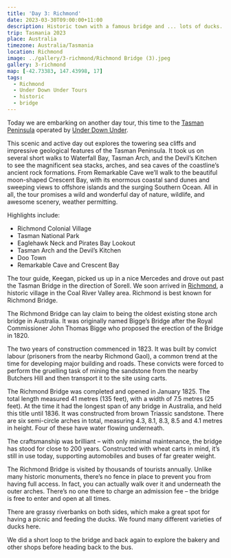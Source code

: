 ```yaml
---
title: 'Day 3: Richmond'
date: 2023-03-30T09:00:00+11:00
description: Historic town with a famous bridge and ... lots of ducks.
trip: Tasmania 2023
place: Australia
timezone: Australia/Tasmania
location: Richmond
image: ../gallery/3-richmond/Richmond Bridge (3).jpeg
gallery: 3-richmond
map: [-42.73383, 147.43998, 17]
tags:
  - Richmond
  - Under Down Under Tours
  - historic
  - bridge
---
```


Today we are embarking on another day tour, this time to the [Tasman Peninsula](https://tasmanpeninsula.com.au/) operated by [Under Down Under](https://underdownunder.com.au/).

This scenic and active day out explores the towering sea cliffs and impressive geological features of the Tasman Peninsula. It took us on several short walks to Waterfall Bay, Tasman Arch, and the Devil’s Kitchen to see the magnificent sea stacks, arches, and sea caves of the coastline’s ancient rock formations. From Remarkable Cave we’ll walk to the beautiful moon-shaped Crescent Bay, with its enormous coastal sand dunes and sweeping views to offshore islands and the surging Southern Ocean. All in all, the tour promises a wild and wonderful day of nature, wildlife, and awesome scenery, weather permitting.

Highlights include:

- Richmond Colonial Village
- Tasman National Park
- Eaglehawk Neck and Pirates Bay Lookout
- Tasman Arch and the Devil’s Kitchen
- Doo Town
- Remarkable Cave and Crescent Bay

The tour guide, Keegan, picked us up in a nice Mercedes and drove out past the Tasman Bridge in the direction of Sorell. We soon arrived in [Richmond](https://richmondtasmania.com.au/), a historic village in the Coal River Valley area. Richmond is best known for Richmond Bridge.

The Richmond Bridge can lay claim to being the oldest existing stone arch bridge in Australia. It was originally named Bigge’s Bridge after the Royal Commissioner John Thomas Bigge who proposed the erection of the Bridge in 1820.

The two years of construction commenced in 1823. It was built by convict labour (prisoners from the nearby Richmond Gaol), a common trend at the time for developing major building and roads. These convicts were forced to perform the gruelling task of mining the sandstone from the nearby Butchers Hill and then transport it to the site using carts.

The Richmond Bridge was completed and opened in January 1825. The total length measured 41 metres (135 feet), with a width of 7.5 metres (25 feet). At the time it had the longest span of any bridge in Australia, and held this title until 1836. It was constructed from brown Triassic sandstone. There are six semi-circle arches in total, measuring 4.3, 8.1, 8.3, 8.5 and 4.1 metres in height. Four of these have water flowing underneath.

The craftsmanship was brilliant – with only minimal maintenance, the bridge has stood for close to 200 years. Constructed with wheat carts in mind, it’s still in use today, supporting automobiles and buses of far greater weight.

The Richmond Bridge is visited by thousands of tourists annually. Unlike many historic monuments, there’s no fence in place to prevent you from having full access. In fact, you can actually walk over it and underneath the outer arches. There’s no one there to charge an admission fee – the bridge is free to enter and open at all times.

There are grassy riverbanks on both sides, which make a great spot for having a picnic and feeding the ducks. We found many different varieties of ducks here.

We did a short loop to the bridge and back again to explore the bakery and other shops before heading back to the bus.
